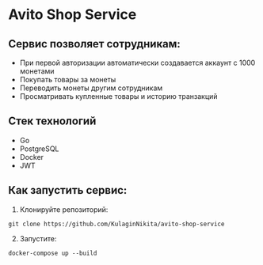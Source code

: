 # Avito Shop Service
  
## Сервис позволяет сотрудникам:
- При первой авторизации автоматически создавается аккаунт с 1000 монетами
- Покупать товары за монеты
- Переводить монеты другим сотрудникам
- Просматривать купленные товары и историю транзакций

## Стек технологий
- Go
- PostgreSQL
- Docker
- JWT

## Как запустить сервис:

1. Клонируйте репозиторий: 
```
git clone https://github.com/KulaginNikita/avito-shop-service
```
2. Запустите:
```
docker-compose up --build
```
